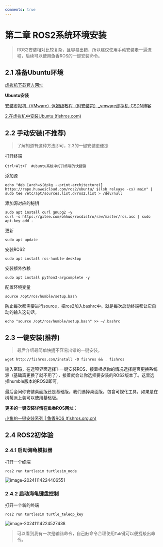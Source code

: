 ```yaml
---
comments: true
---
```


# 第二章 ROS2系统环境安装

> ROS2安装相对比较复杂，且容易出错，所以建议使用手动安装走一遍流程，后续可以使用鱼香ROS的一键安装命令。

## 2.1 准备Ubuntu环境

[虚拟机下载官方网址](https://www.vmware.com/cn/products/workstation-pro/workstation-pro-evaluation.html)

**Ubuntu安装**

[安装虚拟机（VMware）保姆级教程（附安装包）_vmware虚拟机-CSDN博客](https://blog.csdn.net/weixin_74195551/article/details/127288338)

[2.在虚拟机中安装Ubuntu (fishros.com)](https://fishros.com/d2lros2/#/humble/chapt1/basic/2.在虚拟机中安装Ubuntu?id=_4更改分辨率)

## 2.2 手动安装(不推荐)

> 了解知道有这种方法即可，2.3的一键安装更便捷

打开终端

```shell
Ctrl+Alt+T  #ubuntu系统中打开终端的快捷键
```

添加源

```shell
echo "deb [arch=$(dpkg --print-architecture)] https://repo.huaweicloud.com/ros2/ubuntu/ $(lsb_release -cs) main" | sudo tee /etc/apt/sources.list.d/ros2.list > /dev/null

```

添加源对应的秘钥

```shell
sudo apt install curl gnupg2 -y
curl -s https://gitee.com/ohhuo/rosdistro/raw/master/ros.asc | sudo apt-key add -
```

更新

```shell
sudo apt update 
```

安装ROS2

```shell
sudo apt install ros-humble-desktop
```

安装额外依赖

```shell
sudo apt install python3-argcomplete -y
```

配置环境变量

```shell
source /opt/ros/humble/setup.bash
```

防止每次都需要进行source，把ros2加入bashrc中。就是每次启动终端都让它自动的输入这句话。

```shell
echo "source /opt/ros/humble/setup.bash" >> ~/.bashrc
```

## 2.3 一键安装(推荐)

> 最后介绍最简单快捷不容易出错的一键安装。

```shell
wget http://fishros.com/install -O fishros && . fishros
```

输入密码，在选项界面选择1-一键安装ROS，接着根据你的情况选择是否更换系统源（基础篇更换了就不用了），接着就会让你选择要安装的ROS2版本了。这里选择humble版本的ROS2即可。

最后会问你安装桌面版还是基础版，我们选择桌面版，包含可视化工具，如果是在树莓派上装可以使用基础版。

**更多的一键安装详情在鱼香ROS网址：**

[小鱼的一键安装系列 | 鱼香ROS (fishros.org.cn)](https://fishros.org.cn/forum/topic/20/小鱼的一键安装系列?lang=zh-CN)

## 2.4 ROS2初体验

### 2.4.1 启动海龟模拟器

打开一个终端

```shell
ros2 run turtlesim turtlesim_node
```

![image-20241114224406551](https://tonmoon.obs.cn-east-3.myhuaweicloud.com/img/tonmoon/image-20241114224527438.png)

### 2.4.2 启动海龟键盘控制

打开一个新的终端

```shell
ros2 run turtlesim turtle_teleop_key
```

![image-20241114224527438](https://tonmoon.obs.cn-east-3.myhuaweicloud.com/img/tonmoon/image-20241114224406551.png)

> 可以看到我有一次是输错命令，自己敲命令合理使用`Tab`键可以便捷敲出命令。